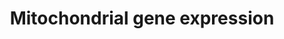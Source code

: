 ---
annotations:
- type: Pathway Ontology
  value: mitochondrial transcription pathway
authors:
- Dfornika
- MartijnVanIersel
- Thomas
- MaintBot
- Khanspers
- Ddigles
- Eweitz
description: Numerous nuclear-encoded genes co-ordinate the expression of genes encoded
  on the mitochondrial genome.
last-edited: 2021-05-22
organisms:
- Homo sapiens
redirect_from:
- /index.php/Pathway:WP391
- /instance/WP391
schema-jsonld:
- '@context': https://schema.org/
  '@id': https://wikipathways.github.io/pathways/WP391.html
  '@type': Dataset
  creator:
    '@type': Organization
    name: WikiPathways
  description: Numerous nuclear-encoded genes co-ordinate the expression of genes
    encoded on the mitochondrial genome.
  keywords:
  - Ca2+
  - cGMP
  - cAMP
  - PPP3CA
  - POLRMT
  - MYEF2
  - MTERFD1
  - ESRRA
  - CAMK4
  - TFB1M
  - GABPB2
  - GABPA
  - PKA
  - PPRC1
  - NRF1
  - CREB1
  - HCFC1
  - TFB2M
  - PPARGC1B
  - SP1
  - MTERF
  - TFAM
  - PPARGC1A
  license: CC0
  name: Mitochondrial gene expression
seo: CreativeWork
title: Mitochondrial gene expression
wpid: WP391
---